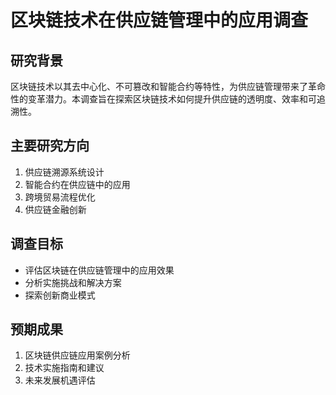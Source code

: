# 区块链技术在供应链管理中的应用调查
## 研究背景

区块链技术以其去中心化、不可篡改和智能合约等特性，为供应链管理带来了革命性的变革潜力。本调查旨在探索区块链技术如何提升供应链的透明度、效率和可追溯性。

## 主要研究方向

1. 供应链溯源系统设计
2. 智能合约在供应链中的应用
3. 跨境贸易流程优化
4. 供应链金融创新

## 调查目标

- 评估区块链在供应链管理中的应用效果
- 分析实施挑战和解决方案
- 探索创新商业模式

## 预期成果

1. 区块链供应链应用案例分析
2. 技术实施指南和建议
3. 未来发展机遇评估